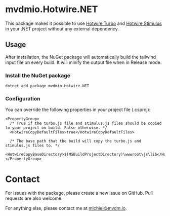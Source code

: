 ﻿# mvdmio.Hotwire.NET
This package makes it possible to use [Hotwire Turbo](https://turbo.hotwire.dev) and [Hotwire Stimulus](https://stimulus.hotwire.dev) in your .NET project without any external dependency.

## Usage
After installation, the NuGet package will automatically build the tailwind input file on every build. It will minify the output file when in Release mode.

### Install the NuGet package
```
dotnet add package mvdmio.Hotwire.NET
```

### Configuration
You can override the following properties in your project file (.csproj):
```
<PropertyGroup>
  /* True if the turbo.js file and stimulus.js files should be copied to your project on build. False otherwise. */
  <HotwireCopyDefaultFiles>true</HotwireCopyDefaultFiles>

  /* The base path that the build will copy the turbo.js and stimulus.js files to. */
  <HotwireCopyBaseDirectory>$(MSBuildProjectDirectory)\wwwroot\js\lib</HotwireCopyBaseDirectory>
</PropertyGroup>
```

# Contact
For issues with the package, please create a new issue on GitHub. Pull requests are also welcome.

For anything else, please contact me at [michiel@mvdm.io](mailto:michiel@mvdm.io).